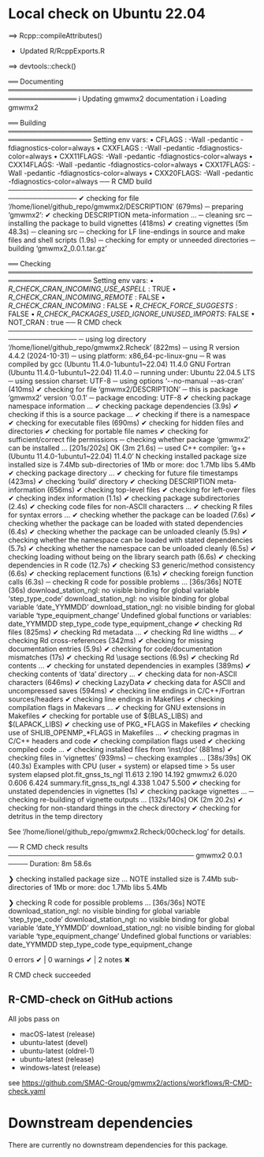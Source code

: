 # Local check on Ubuntu 22.04

==> Rcpp::compileAttributes()

* Updated R/RcppExports.R

==> devtools::check()

══ Documenting ════════════════════════════════════════════════════════════════
ℹ Updating gmwmx2 documentation
ℹ Loading gmwmx2

══ Building ═══════════════════════════════════════════════════════════════════
Setting env vars:
• CFLAGS    : -Wall -pedantic -fdiagnostics-color=always
• CXXFLAGS  : -Wall -pedantic -fdiagnostics-color=always
• CXX11FLAGS: -Wall -pedantic -fdiagnostics-color=always
• CXX14FLAGS: -Wall -pedantic -fdiagnostics-color=always
• CXX17FLAGS: -Wall -pedantic -fdiagnostics-color=always
• CXX20FLAGS: -Wall -pedantic -fdiagnostics-color=always
── R CMD build ────────────────────────────────────────────────────────────────
✔  checking for file ‘/home/lionel/github_repo/gmwmx2/DESCRIPTION’ (679ms)
─  preparing ‘gmwmx2’:
✔  checking DESCRIPTION meta-information ...
─  cleaning src
─  installing the package to build vignettes (418ms)
✔  creating vignettes (5m 48.3s)
─  cleaning src
─  checking for LF line-endings in source and make files and shell scripts (1.9s)
─  checking for empty or unneeded directories
─  building ‘gmwmx2_0.0.1.tar.gz’
   
══ Checking ═══════════════════════════════════════════════════════════════════
Setting env vars:
• _R_CHECK_CRAN_INCOMING_USE_ASPELL_           : TRUE
• _R_CHECK_CRAN_INCOMING_REMOTE_               : FALSE
• _R_CHECK_CRAN_INCOMING_                      : FALSE
• _R_CHECK_FORCE_SUGGESTS_                     : FALSE
• _R_CHECK_PACKAGES_USED_IGNORE_UNUSED_IMPORTS_: FALSE
• NOT_CRAN                                     : true
── R CMD check ────────────────────────────────────────────────────────────────
─  using log directory ‘/home/lionel/github_repo/gmwmx2.Rcheck’ (822ms)
─  using R version 4.4.2 (2024-10-31)
─  using platform: x86_64-pc-linux-gnu
─  R was compiled by
       gcc (Ubuntu 11.4.0-1ubuntu1~22.04) 11.4.0
       GNU Fortran (Ubuntu 11.4.0-1ubuntu1~22.04) 11.4.0
─  running under: Ubuntu 22.04.5 LTS
─  using session charset: UTF-8
─  using options ‘--no-manual --as-cran’ (410ms)
✔  checking for file ‘gmwmx2/DESCRIPTION’
─  this is package ‘gmwmx2’ version ‘0.0.1’
─  package encoding: UTF-8
✔  checking package namespace information ...
✔  checking package dependencies (3.9s)
✔  checking if this is a source package ...
✔  checking if there is a namespace
✔  checking for executable files (690ms)
✔  checking for hidden files and directories
✔  checking for portable file names
✔  checking for sufficient/correct file permissions
─  checking whether package ‘gmwmx2’ can be installed ... [201s/202s] OK (3m 21.6s)
─  used C++ compiler: ‘g++ (Ubuntu 11.4.0-1ubuntu1~22.04) 11.4.0’
N  checking installed package size
     installed size is  7.4Mb
     sub-directories of 1Mb or more:
       doc    1.7Mb
       libs   5.4Mb
✔  checking package directory ...
✔  checking for future file timestamps (423ms)
✔  checking ‘build’ directory
✔  checking DESCRIPTION meta-information (656ms)
✔  checking top-level files
✔  checking for left-over files
✔  checking index information (1.1s)
✔  checking package subdirectories (2.4s)
✔  checking code files for non-ASCII characters ...
✔  checking R files for syntax errors ...
✔  checking whether the package can be loaded (7.6s)
✔  checking whether the package can be loaded with stated dependencies (6.4s)
✔  checking whether the package can be unloaded cleanly (5.9s)
✔  checking whether the namespace can be loaded with stated dependencies (5.7s)
✔  checking whether the namespace can be unloaded cleanly (6.5s)
✔  checking loading without being on the library search path (6.6s)
✔  checking dependencies in R code (12.7s)
✔  checking S3 generic/method consistency (6.6s)
✔  checking replacement functions (6.1s)
✔  checking foreign function calls (6.3s)
─  checking R code for possible problems ... [36s/36s] NOTE (36s)
   download_station_ngl: no visible binding for global variable
     ‘step_type_code’
   download_station_ngl: no visible binding for global variable
     ‘date_YYMMDD’
   download_station_ngl: no visible binding for global variable
     ‘type_equipment_change’
   Undefined global functions or variables:
     date_YYMMDD step_type_code type_equipment_change
✔  checking Rd files (825ms)
✔  checking Rd metadata ...
✔  checking Rd line widths ...
✔  checking Rd cross-references (342ms)
✔  checking for missing documentation entries (5.9s)
✔  checking for code/documentation mismatches (17s)
✔  checking Rd \usage sections (6.9s)
✔  checking Rd contents ...
✔  checking for unstated dependencies in examples (389ms)
✔  checking contents of ‘data’ directory ...
✔  checking data for non-ASCII characters (646ms)
✔  checking LazyData
✔  checking data for ASCII and uncompressed saves (594ms)
✔  checking line endings in C/C++/Fortran sources/headers
✔  checking line endings in Makefiles
✔  checking compilation flags in Makevars ...
✔  checking for GNU extensions in Makefiles
✔  checking for portable use of $(BLAS_LIBS) and $(LAPACK_LIBS)
✔  checking use of PKG_*FLAGS in Makefiles
✔  checking use of SHLIB_OPENMP_*FLAGS in Makefiles ...
✔  checking pragmas in C/C++ headers and code
✔  checking compilation flags used
✔  checking compiled code ...
✔  checking installed files from ‘inst/doc’ (881ms)
✔  checking files in ‘vignettes’ (939ms)
─  checking examples ... [38s/39s] OK (40.3s)
   Examples with CPU (user + system) or elapsed time > 5s
                             user system elapsed
   plot.fit_gnss_ts_ngl    11.613  2.190  14.192
   gmwmx2                   6.020  0.606   6.424
   summary.fit_gnss_ts_ngl  4.338  1.047   5.500
✔  checking for unstated dependencies in vignettes (1s)
✔  checking package vignettes ...
─  checking re-building of vignette outputs ... [132s/140s] OK (2m 20.2s)
✔  checking for non-standard things in the check directory
✔  checking for detritus in the temp directory
   
   See
     ‘/home/lionel/github_repo/gmwmx2.Rcheck/00check.log’
   for details.


── R CMD check results ────────────────────────────────────── gmwmx2 0.0.1 ────
Duration: 8m 58.6s

❯ checking installed package size ... NOTE
    installed size is  7.4Mb
    sub-directories of 1Mb or more:
      doc    1.7Mb
      libs   5.4Mb

❯ checking R code for possible problems ... [36s/36s] NOTE
  download_station_ngl: no visible binding for global variable
    ‘step_type_code’
  download_station_ngl: no visible binding for global variable
    ‘date_YYMMDD’
  download_station_ngl: no visible binding for global variable
    ‘type_equipment_change’
  Undefined global functions or variables:
    date_YYMMDD step_type_code type_equipment_change

0 errors ✔ | 0 warnings ✔ | 2 notes ✖

R CMD check succeeded

## R-CMD-check on GitHub actions 

All jobs pass on 

- macOS-latest (release)
- ubuntu-latest (devel)
- ubuntu-latest (oldrel-1)
- ubuntu-latest (release)
- windows-latest (release)

see https://github.com/SMAC-Group/gmwmx2/actions/workflows/R-CMD-check.yaml


# Downstream dependencies
There are currently no downstream dependencies for this package.
